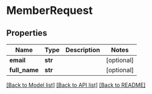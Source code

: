 # MemberRequest

## Properties
Name | Type | Description | Notes
------------ | ------------- | ------------- | -------------
**email** | **str** |  | [optional] 
**full_name** | **str** |  | [optional] 

[[Back to Model list]](../README.md#documentation-for-models) [[Back to API list]](../README.md#documentation-for-api-endpoints) [[Back to README]](../README.md)

